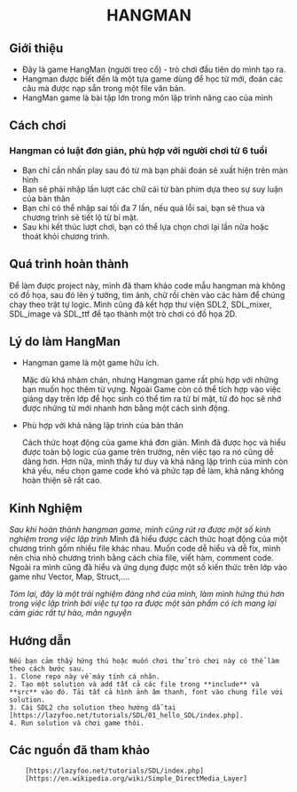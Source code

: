 # <center>HANGMAN</center>

## Giới thiệu
- Đây là game HangMan (người treo cổ) - trò chơi đầu tiên do mình tạo ra.
- Hangman được biết đến là một tựa game dùng để học từ mới, đoán các câu mà được nạp sẵn trong một file văn bản.
- HangMan game là bài tập lớn trong môn lập trình nâng cao của mình
## Cách chơi
### Hangman có luật đơn giản, phù hợp với người chơi từ 6 tuổi
* Bạn chỉ cần nhấn play sau đó từ mà bạn phải đoán sẽ xuất hiện trên màn hình
* Bạn sẽ phải nhập lần lượt các chữ cái từ bàn phím dựa theo sự suy luận của bản thân
* Bạn chỉ có thể nhập sai tối đa 7 lần, nếu quá lỗi sai, bạn sẽ thua và chương trình sẽ tiết lộ từ bí mật.
* Sau khi kết thúc lượt chơi, bạn có thể lựa chọn chơi lại lần nữa hoặc thoát khỏi chương trình.
## Quá trình hoàn thành
Để làm được project này, mình đã tham khảo code mẫu hangman mà không có đồ họa, sau đó lên ý tưởng, tìm ảnh, chữ rồi chèn vào các hàm để chúng chạy theo trật tự logic. Mình cũng đã kết hợp thư viện SDL2, SDL_mixer, SDL_image và SDL_ttf để tạo thành một trò chơi có đồ họa 2D.
## Lý do làm HangMan
* Hangman game là một game hữu ích.

	Mặc dù khá nhàm chán, nhưng Hangman game rất phù hợp với những bạn muốn học thêm từ vựng. Ngoài Game còn có thể tích hợp vào việc giảng dạy trên lớp để học sinh có thể tìm ra từ bí mật, từ đó học sẽ nhớ được những từ mới nhanh hơn bằng một cách sinh động.
* Phù hợp với khả năng lập trình của bản thân	

	Cách thức hoạt động của game khá đơn giản. Mình đã được học và hiểu được toàn bộ logic của game trên trường, nên việc tạo ra nó cũng dễ dàng hơn. Hơn nữa, mình thấy tư duy và khả năng lập trình của mình còn khá yếu, nếu chọn game code khó và phức tạp để làm, khả năng không hoàn thiện sẽ rất cao.
## Kinh Nghiệm
*Sau khi hoàn thành hangman game, mình cũng rút ra được một số kinh nghiệm trong việc lập trình*
	Mình đã hiểu được cách thức hoạt động của một chương trình gồm nhiều file khác nhau. Muốn code dễ hiểu và dễ fix, mình nên chia nhỏ chương trình bằng cách chia file, viết hàm, comment code. Ngoài ra mình cũng đã hiểu và ứng dụng được một số kiến thức trên lớp vào game như Vector, Map, Struct,....

*Tóm lại, đây là một trải nghiệm đáng nhớ của mình, làm mình hứng thú hơn trong việc lập trình bởi việc tự tạo ra được một sản phẩm có ích mang lại cảm giác rất tự hào, mãn nguyện*
## Hướng dẫn
	Nếu bạn cảm thấy hứng thú hoặc muốn chơi thử trò chơi này có thể làm theo cách bước sau.
	1. Clone repo này về máy tính cá nhân.
	2. Tạo một solution và add tất cả các file trong **include** và **src** vào đó. Tải tất cả hình ảnh âm thanh, font vào chung file với solution.
	3. Cài SDL2 cho solution theo hướng dẫ tại [https://lazyfoo.net/tutorials/SDL/01_hello_SDL/index.php].
	4. Run solution và chơi game thôi.
## Các nguồn đã tham khảo
		[https://lazyfoo.net/tutorials/SDL/index.php]
		[https://en.wikipedia.org/wiki/Simple_DirectMedia_Layer]
